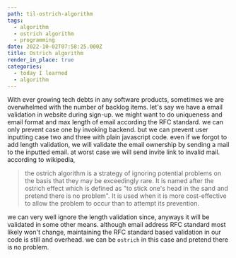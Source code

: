 ```yaml
---
path: til-ostrich-algorithm
tags:
  - algorithm
  - ostrich algorithm
  - programming
date: 2022-10-02T07:58:25.000Z
title: Ostrich algorithm
render_in_place: true
categories:
  - today I learned
  - algorithm
---
```

With ever growing tech debts in any software products, sometimes we are overwhelmed with the number of backlog  items. let's say we have a email validation in website during sign-up. we might want to do uniqueness and email format and max length of email according the RFC standard. we can only prevent case one by invoking backend. but we can prevent user inputting case two and three with plain javascript code. even if we forgot to add length validation, we will validate the email ownership by sending a mail to the inputted email. at worst case we will send invite link to invalid mail. according to wikipedia,

> the ostrich algorithm is a strategy of ignoring potential problems on the basis that they may be exceedingly rare. It is named after the ostrich effect which is defined as "to stick one's head in the sand and pretend there is no problem". It is used when it is more cost-effective to allow the problem to occur than to attempt its prevention.


we can very well ignore the length validation since, anyways it will be validated in some other means. although email address RFC standard most likely won't change, maintaining the RFC standard based validation in our code is still and overhead. we can be `ostrich` in this case and pretend there is no problem.